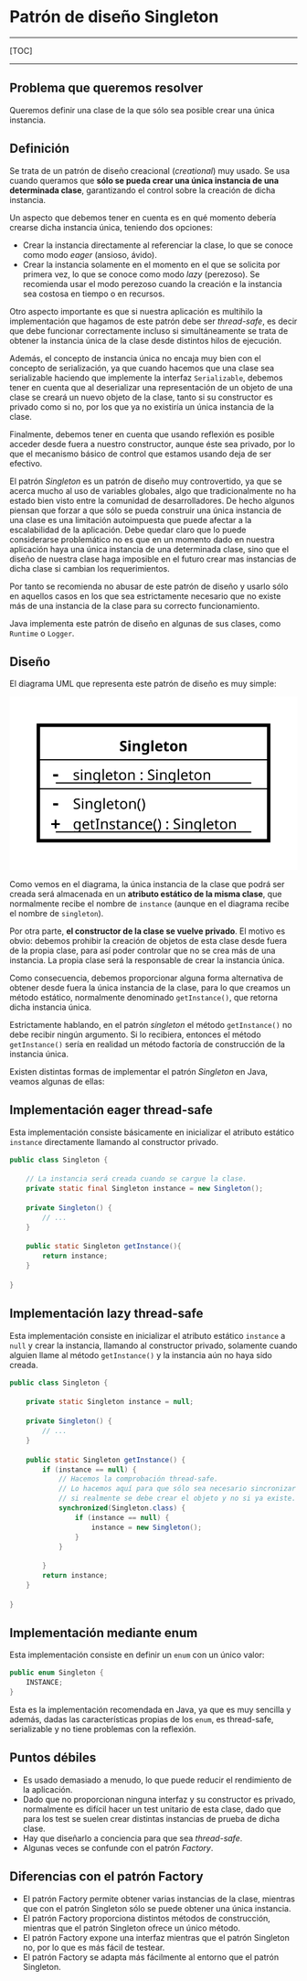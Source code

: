 # Patrón de diseño Singleton

------

[TOC]

------

## Problema que queremos resolver

Queremos definir una clase de la que sólo sea posible crear una única instancia.

## Definición

Se trata de un patrón de diseño creacional (*creational*) muy usado. Se usa cuando queramos que **sólo se pueda crear una única instancia de una determinada clase**, garantizando el control sobre la creación de dicha instancia.

Un aspecto que debemos tener en cuenta es en qué momento debería crearse dicha instancia única, teniendo dos opciones:

* Crear la instancia directamente al referenciar la clase, lo que se conoce como modo *eager* (ansioso, ávido).
* Crear la instancia solamente en el momento en el que se solicita por primera vez, lo que se conoce como modo *lazy* (perezoso). Se recomienda usar el modo perezoso cuando la creación e la instancia sea costosa en tiempo o en recursos.

Otro aspecto importante es que si nuestra aplicación es multihilo la implementación que hagamos de este patrón debe ser *thread-safe*, es decir que debe funcionar correctamente incluso si simultáneamente se trata de obtener la instancia única de la clase desde distintos hilos de ejecución. 

Además, el concepto de instancia única no encaja muy bien con el concepto de serialización, ya que cuando hacemos que una clase sea serializable haciendo que implemente la interfaz `Serializable`, debemos tener en cuenta que al deserializar una representación de un objeto de una clase se creará un nuevo objeto de la clase, tanto si su constructor es privado como si no, por los que ya no existiría un única instancia de la clase. 

Finalmente, debemos tener en cuenta que usando reflexión es posible acceder desde fuera a nuestro constructor, aunque éste sea privado, por lo que el mecanismo básico de control que estamos usando deja de ser efectivo.

El patrón *Singleton* es un patrón de diseño muy controvertido, ya que se acerca mucho al uso de variables globales, algo que tradicionalmente no ha estado bien visto entre la comunidad de desarrolladores. De hecho algunos piensan que forzar a que sólo se pueda construir una única instancia de una clase es una limitación autoimpuesta que puede afectar a la escalabilidad de la aplicación. Debe quedar claro que lo puede considerarse problemático no es que en un momento dado en nuestra aplicación haya una única instancia de una determinada clase, sino que el diseño de nuestra clase haga imposible en el futuro crear mas instancias de dicha clase si cambian los requerimientos.

Por tanto se recomienda no abusar de este patrón de diseño y usarlo sólo en aquellos casos en los que sea estrictamente necesario que no existe más de una instancia de la clase para su correcto funcionamiento.

Java implementa este patrón de diseño en algunas de sus clases, como `Runtime` o `Logger`.

## Diseño

El diagrama UML que representa este patrón de diseño es muy simple:

![Diagrama UML del patrón Singleton](files/singleton.svg)

Como vemos en el diagrama, la única instancia de la clase que podrá ser creada será almacenada en un **atributo estático de la misma clase**, que normalmente recibe el nombre de `instance` (aunque en el diagrama recibe el nombre de `singleton`).

Por otra parte, **el constructor de la clase se vuelve privado**. El motivo es obvio: debemos prohibir la creación de objetos de esta clase desde fuera de la propia clase, para así poder controlar que no se crea más de una instancia. La propia clase será la responsable de crear la instancia única.

Como consecuencia, debemos proporcionar alguna forma alternativa de obtener desde fuera la única instancia de la clase, para lo que creamos un método estático, normalmente denominado `getInstance()`, que retorna dicha instancia única.

Estrictamente hablando, en el patrón *singleton* el método `getInstance()` no debe recibir ningún argumento. Si lo recibiera, entonces el método `getInstance()` sería en realidad un método factoría de construcción de la instancia única.

Existen distintas formas de implementar el patrón *Singleton* en Java, veamos algunas de ellas:

## Implementación eager thread-safe

Esta implementación consiste básicamente en inicializar el atributo estático `instance` directamente llamando al constructor privado.

```java
public class Singleton {
    
    // La instancia será creada cuando se cargue la clase.
    private static final Singleton instance = new Singleton();
    
    private Singleton() { 
        // ...
    }
    
    public static Singleton getInstance(){
        return instance;
    }
    
}
```

## Implementación lazy thread-safe

Esta implementación consiste en inicializar el atributo estático `instance` a `null` y crear la instancia, llamando al constructor privado, solamente cuando alguien llame al método `getInstance()` y la instancia aún no haya sido creada.

```java
public class Singleton {
    
    private static Singleton instance = null;
    
    private Singleton() {
    	// ...
    }
    
    public static Singleton getInstance() {
        if (instance == null) {
            // Hacemos la comprobación thread-safe.
            // Lo hacemos aquí para que sólo sea necesario sincronizar
            // si realmente se debe crear el objeto y no si ya existe.
            synchronized(Singleton.class) {
                if (instance == null) {
                    instance = new Singleton();
                }
            }
            
        }
        return instance;
    }
        
}
```

## Implementación mediante enum

Esta implementación consiste en definir un `enum` con un único valor:

```java
public enum Singleton {
    INSTANCE;
}
```

Esta es la implementación recomendada en Java, ya que es muy sencilla y además, dadas las características propias de los `enum`, es thread-safe, serializable y no tiene problemas con la reflexión.

## Puntos débiles

* Es usado demasiado a menudo, lo que puede reducir el rendimiento de la aplicación.
* Dado que no proporcionan ninguna interfaz y su constructor es privado, normalmente es difícil hacer un test unitario de esta clase, dado que para los test se suelen crear distintas instancias de prueba de dicha clase.
* Hay que diseñarlo a conciencia para que sea *thread-safe*.
* Algunas veces se confunde con el patrón *Factory*.

## Diferencias con el patrón Factory

* El patrón Factory permite obtener varias instancias de la clase, mientras que con el patrón Singleton sólo se puede obtener una única instancia.
* El patrón Factory proporciona distintos métodos de construcción, mientras que el patrón Singleton ofrece un único método.
* El patrón Factory expone una interfaz mientras que el patrón Singleton no, por lo que es más fácil de testear.
* El patrón Factory se adapta más fácilmente al entorno que el patrón Singleton.